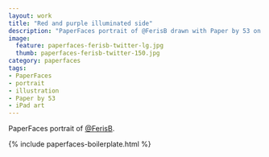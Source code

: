 ```yaml
---
layout: work
title: "Red and purple illuminated side"
description: "PaperFaces portrait of @FerisB drawn with Paper by 53 on an iPad."
image: 
  feature: paperfaces-ferisb-twitter-lg.jpg
  thumb: paperfaces-ferisb-twitter-150.jpg
category: paperfaces
tags: 
- PaperFaces
- portrait
- illustration
- Paper by 53
- iPad art
---
```


PaperFaces portrait of [@FerisB](http://twitter.com/FerisB).

{% include paperfaces-boilerplate.html %}